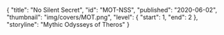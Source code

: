 {
  "title": "No Silent Secret",
  "id": "MOT-NSS",
  "published": "2020-06-02",
  "thumbnail": "img/covers/MOT.png",
  "level": {
    "start": 1,
    "end": 2
  },
  "storyline": "Mythic Odysseys of Theros"
}